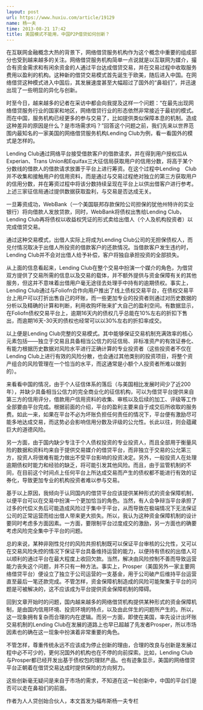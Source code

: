 ```yaml
---
layout: post
url: https://www.huxiu.com/article/19129
name: 杨一夫
time: 2013-08-21 17:42
title: 美国模式不能用，中国P2P借贷如何创新？
---
```

在互联网金融概念大热的背景下，网络借贷服务机构作为这个概念中重要的组成部分也受到越来越多的关注。网络借贷服务机构简单一点说就是以互联网为媒介，撮合有资金需求和有闲余资金的人通过平台达成借贷交易，并在交易过程中收取服务费用以盈利的机构。这种新的借贷交易模式首先诞生于欧美，随后进入中国。在网络借贷这种模式进入中国后，其发展速度甚至大幅超过了国外的“鼻祖们”，并迅速出现了一些明显的异化与创新。

时至今日，越来越多的记者在采访中都会向我提及这样一个问题：“在最先出现网络借贷服务行业的国家和地区，网络借贷行业的形态依然非常接近于最初的模式。而在中国，服务机构已经更多的参与交易了，比如提供类似保障本息的机制。造成这种差异的原因是什么？是市场需求吗？”回答这个问题之前，我们先来以世界范围内最知名的一家美国的网络借贷服务机构Lending Club为例，看一看国外的模式是怎样的。

Lending Club通过网络平台接受借款客户的借款请求，并在得到用户授权后从Experian、Trans Union和Equifax三大征信局获取用户的信用分数，将高于某个分数线的借款人的借款请求放置于平台上进行筹资。在这个过程中Lending　Club并不收集和接触用户的信用资料，而是通过与交易过程绝对独立的第三方获取用户的信用分数，并在筹资过程中将该分数持续呈现在平台上以供出借客户进行参考。上述三家征信局通过提供数据获取盈利，与交易是否达成无关。

一旦筹资成功，WebBank（一个美国联邦存款保险公司担保的犹他州特许的实业银行）将向借款人发放贷款，同时，WebBank将债权出售给Lending Club，Lending Club再将债权以收益权凭证的形式卖给出借人（个人及机构投资者）以完成借贷交易。

通过这种交易模式，出借人实际上将成为Lending Club公司的无担保债权人，而兑付情况取决于出借人所投资的借款客户的还款情况。当借款客户发生违约时，Lending Club并不会对出借人给予补偿，客户将独自承担投资的全部损失。

从上面的信息看起来，Lending Club在整个交易中扮演一个媒介的角色，为借贷双方提供了交易所需的信息以及交易的载体，并不额外提供与资金保障有关的其他服务，但这并不意味着出借用户毫无途径去处理手中持有的逾期债权。事实上，Lending Club通过与Foliofn合作向用户推出了线上债权交易平台，在债权交易平台上用户可以打折出售自己的坏账，而一些更加专业的投资者则通过对历史数据的分析以及精确的计算和判断，利用收购坏账来扩大自己的盈利空间。有数据显示，在Foliofn债权交易平台上，逾期16天内的债权几乎总能在10%左右的折扣下售出，而逾期16天-30天的债权也经常可以以30%左右的折扣率成交。

以上便是Lending Club完整的交易模式。其中能够保证交易机制充满效率的核心元素包括——独立于交易且具备相当公信力的征信局、非标准资产的有效证券化、有能力根据历史数据对风险水平进行正确计算的专业投资者（这些投资者不仅在Lending Club上进行有效的风险分散，也会通过其他类别的投资项目，将整个资产组合的风险管理在一个恰当的水平，而这通常是小额个人投资者所难以做到的）。

来看看中国的情况，由于个人征信体系的落后（与美国相比发展时间少了近200年），并缺少具备相当公信力的完全商业化的征信机构，可以为借贷平台提供来自第三方的信用评分，借款用户信用资料的收集、审核以及后续的加工、评级等工作全部要由平台完成。根据前面的介绍，平台的盈利主要来自于成交后所收取的服务费。如此一来，如果在平台不必为坏账负担任何责任的情况下，平台便有激励尽可能多地达成交易，而这势必会影响信用分数及评级的公允性。长此以往，则会蕴藏巨大的道德风险。

另一方面，由于国内缺少专注于个人债权投资的专业投资人，而且全部用于衡量风险的数据和资料均来自于提供交易媒介的借贷平台，而非独立于交易的公允第三方，投资人将很难有能力做出不受平台影响的投资决定。另外，一般投资人在处理逾期债权时能力和经验的缺乏，将可能引发其他风险。而且，由于监管机制的不同，在目前这个时间点上任何平台上所达成交易而产生的债权都不能进行有效的证券化，导致更加专业的机构投资者难以参与交易。

基于以上原因，我倾向于认同国内的借贷平台应该提供某种形式的资金保障机制，以便平台可以在交易中扮演一个更加恰当的角色。当然，有人会争辩当平台承担了过多的代偿义务后可能造成风险过于集中于平台，从而导致在极端情况下无法保证公司的正常运营而给出借人带来更大损失。所以，我认为这种资金保障机制的设计要同时考虑多方面因素。一方面，要限制平台过度成交的激励，另一方面也的确要考虑风险完全集中于平台的问题。

总的来说，某种非刚性兑付的风险共担机制既可以保证平台审核的公允性，又可以在交易风险失控的情况下保证平台具备维持运营的能力，以便持有债权的出借人可以顺利的通过平台在最大程度上收回欠款。当然，解决由风险控制不善而导致运营能力丧失这个问题，并不只有一种方法。事实上，Prosper（美国另外一家主要网络借贷平台）便设立了独立于公司运营的一支基金，用于公司破产后维持平台运营直至最后一笔还款完成。不管怎样，资金保障机制造成的风险可能聚集于平台的问题是可被解决的，这不应该成为平台提供资金保障机制的障碍。

回到文章开始时的问题，国内越来越多的网络借贷机构提供某种形式的资金保障机制，是由国内信用环境、投资环境的特点，以及由此伴生的问题所产生的。所以，这一现象拥有复杂而合理的内在逻辑。而另一方面，即使在美国，率先设计出坏账交易机制的Lending Club在发展的道路上也早已超越了先发者Prosper，所以市场因素也的确在这一现象中扮演着非常重要的角色。

不管怎样，尊重传统永远不应该成为停止创新的理由，合理的改良与创新是发展过程中必不可少的，更何况国外的机构也在不停的向前探索。比如，Lending Club与Prosper都已经开发出基于债权包的理财产品。也有迹象显示，美国的网络借贷平台正朝着在借贷交易达成时提供保险的方向努力。

这些创新毫无疑问是来自于市场的需求，不知道在这一轮创新中，中国的平台们是否可以走在鼻祖们的前面。

作者为人人贷创始合伙人，本文首发为福布斯杨一夫专栏

